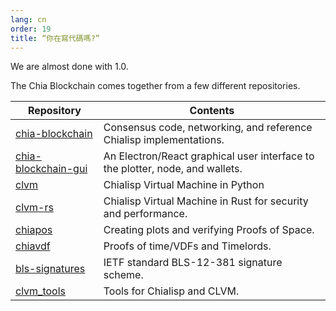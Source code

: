 ```yaml
---
lang: cn
order: 19
title: “你在寫代碼嗎?”
---
```


We are almost done with 1.0.

The Chia Blockchain comes together from a few different repositories.

| Repository                                                                 | Contents                                                                      |
|----------------------------------------------------------------------------|-------------------------------------------------------------------------------|
| [chia-blockchain](https://github.com/Chia-Network/chia-blockchain)         | Consensus code, networking, and reference Chialisp implementations.           |
| [chia-blockchain-gui](https://github.com/Chia-Network/chia-blockchain-gui) | An Electron/React graphical user interface to the plotter, node, and wallets. |
| [clvm](https://github.com/Chia-Network/clvm)                               | Chialisp Virtual Machine in Python                                            |
| [clvm-rs](https://github.com/Chia-Network/clvm_rs)                         | Chialisp Virtual Machine in Rust for security and performance.                |
| [chiapos](https://github.com/Chia-Network/chiapos)                         | Creating plots and verifying Proofs of Space.                                 |
| [chiavdf](https://github.com/Chia-Network/chiavdf)                         | Proofs of time/VDFs and Timelords.                                            |
| [bls-signatures](https://github.com/Chia-Network/bls-signatures)           | IETF standard BLS-12-381 signature scheme.                                    |
| [clvm_tools](https://github.com/Chia-Network/clvm_tools)                   | Tools for Chialisp and CLVM.                                                  |
